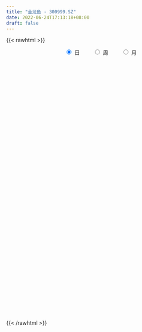 ```yaml
---
title: "金龙鱼 - 300999.SZ"
date: 2022-06-24T17:13:18+08:00
draft: false
---
```

{{< rawhtml >}}
    <div style="text-align: center">
        <label style="padding: 1rem;"><input style="margin-right: .5rem" type="radio" name="period" value="D" checked onclick="period_change(this)">日</label>
        <label style="padding: 1rem;"><input style="margin-right: .5rem" type="radio" name="period" value="W" onclick="period_change(this)">周</label>
        <label style="padding: 1rem;"><input style="margin-right: .5rem" type="radio" name="period" value="M" onclick="period_change(this)">月</label>
    </div>
    <div id="chart" style="height: 700px;"></div> 
    <script type="text/javascript">
        const D_v = [2540374.9399999999,1825767.47,1147845.03,1081707.1200000001,1152435.4399999999,866630.9,743954.5699999999,517569.98,723613.23,528241.62,417072.92,764672.65,1191536.5700000001,1066814.3,928608.7,979700.02,1099244.53,1106055.8100000001,937080.96,1082398.03,1033246.22,811762.23,938999.77,913802.4,540116.67,934250.84,772978.6,583552.3100000001,651254.35,510770.4,436640.27,453471.17,590510.33,375576.27,552785.08,369938.56,466488.58,416521.08,318532.64,473856.84,295095.4,409636.42,686670.47,465496.78,651855.15,593071.08,490517.68,538233.37,674068.62,561484.85,544443.0600000001,438583.13,558551.65,544301.48,535306.27,407249.52,533779.11,941098.99,594303.97,648464.65,583449.26,858156.11,679608.99,725393.21,545048.89,435039.36,317714.71,581488.86,595318.73,536208.4,479727.92,621154.48,508595.36,355211.23,499821.58,357681.97,237192.05,418636.06,385791.58,374735.95,308085.31,400204.18,439047.0,346215.95,381024.2,266722.7,299432.71,460373.62,431189.96,287280.74,357425.75,294619.44,235423.48,271326.19,309390.63,233829.01,345176.45,325199.61,280380.7,350983.69,253524.39,180312.03,173034.4,157121.46,172443.97,197183.97,131951.37,222841.0,265420.14,168163.84,239677.51,196496.75,258790.9,242375.73,164406.78,357717.25,207670.69,153411.66,240041.0,198467.74,230022.3,161795.83,139288.91,275262.04,200631.9,224516.67,244378.6,207507.36,218269.63,342271.66,275744.88,167289.4,246502.03,239785.54,291842.8,239833.43,157578.77,129007.44,197013.48,146625.14,144742.93,366069.13,335902.28,281845.3,210574.46,227789.33,207172.09,573827.79,443968.63,407010.99,278742.9,256346.24,258952.4,207112.24,316318.37,518180.47,277191.21,313372.58,430943.26,222517.97,232577.96,233109.22,186718.05,275267.73,178398.4,257038.79,166578.74,182172.53,182278.01,150837.16,189240.7,144560.41,225170.19,133313.31,188020.54,145376.47,106445.78,141307.71,165245.6,127461.99,123653.05,175964.62,114934.51,107779.55,195526.06,143262.04,105976.5,99796.38,308306.36,166698.84,145357.05,171316.45,166222.04,162274.99,144089.34,144763.92,279668.22,172187.32,119139.81,191699.79,114085.28,253110.29,256704.41,209665.47,222905.94,124721.34,101241.27,116424.32,86616.72,83153.07,97761.41,77158.88,106438.1,84673.8,108268.71,73095.12,84703.88,109491.21,148789.45,89950.34,88095.64,182820.59,106870.81,87573.6,84467.51,84991.3,87494.73,88996.82,96609.5,135627.54,110430.44,63016.03,62266.99,209837.11,282900.94,143779.02,107361.31,93007.45,157103.66,144091.69,144984.23,221437.3,161377.73,285595.52,401514.18,168971.54,131733.67,217741.81,203487.01,109000.41,114657.3,202537.72,114833.83,161103.01,193271.06,460721.61,343791.09,550363.0600000001,311156.27,222477.19,184054.05,167623.51,194338.27,141226.58,290842.23,200094.31,139028.33,95344.2,94541.86,122764.01,111212.89,233785.27,107343.92,93742.8,112866.57,117555.66,106520.4,101588.42,126345.65,111649.29,243669.32,176098.91,308212.1,233231.98,178213.71,133251.6,148478.97,109647.88,85117.36,96201.38,90780.72,78739.46,74147.84,197610.84,167521.87,122436.64,118098.28,72700.02,73523.21,176498.57,371741.45,211670.55,164243.02,120276.97,112093.93,140998.55,152032.04,163647.38,148658.17,81083.18,110553.02,76925.77,82289.86,53881.93,125500.29,73890.93,91422.86,70413.74,73379.11,96547.05,95342.13,56188.73,61841.2,65193.52,57226.88,58688.04,59643.57,45430.55,56833.12,65100.63,271589.52,182854.51,109226.96,88842.71,122302.1,61244.88,68591.43,52746.55,113035.4,124123.03,135298.94,88946.23,102145.91,118046.9,152854.76,129849.25,138168.24,111643.24,122002.39,82873.02,80326.12,76381.49,101271.21,225658.49,138866.15,114761.87,90595.12,86184.82,92007.9,78639.76,89067.25,168855.49,210515.86,125146.34,160858.03,187197.25,115574.89,145699.46,166776.85,133598.73,86650.22,351622.64,314871.22,303745.35,181663.86,162893.72,327810.17,123640.69,82257.5,95961.87,146933.23,96444.1,82328.76,89362.57,73482.36,74974.37,77317.18,146539.09,84043.2,113922.54,80338.21,89493.05,82430.14,98741.07,181307.84,97674.26,72264.97,114588.54,137365.41,113050.48,102854.67,176229.33,137524.14,115499.89,235970.5,138309.89,116917.81,116891.77,127316.13,104121.01,76867.94,221738.13]
const D_histogram = [0.0,-0.4460854701,-0.9444272433,-1.0317928235,-1.0524697331,-0.9289473878,-0.8406552909,-0.8256586497,-0.8778426683,-0.7995574135,-0.7438862973,-0.5536406795,-0.0235523738,0.2993296883,0.6706508748,0.8969002004,1.4548295343,1.7898638209,2.0445977305,1.8774374377,2.0259611189,1.9330057964,2.2526732444,2.442759467,2.3918665909,1.845086347,1.6558715347,1.4346260965,0.9903962636,0.4976335107,0.1988977819,-0.1748933187,-0.2464351627,-0.321417592,-0.3332664545,-0.4681750976,-0.4340361415,-0.3808956357,-0.35222444,-0.5272142661,-0.6873774273,-0.7408546329,-0.3496378941,-0.0906092176,0.3753282509,0.6604065235,0.8763030623,1.3769474069,1.5793213908,1.756035495,1.4630585979,1.1621281617,1.5151739046,1.5375717233,1.8611412784,2.1187028253,3.1130055217,3.3636998959,3.6342188646,4.2476110148,4.6856287932,3.559503005,2.6258374088,1.1480237194,-0.1307678263,-0.9405130749,-1.5865377867,-1.5512901253,-0.8384572865,-0.4326347593,-0.6083942699,-0.2076163387,-0.720029244,-1.1151588536,-2.1410439135,-2.6133593973,-2.9019979606,-2.6300169498,-2.8113582489,-3.1983780143,-3.476136801,-3.8205591592,-3.0529819931,-2.4111288696,-2.3025306856,-2.2178193069,-2.4665538859,-3.1845082692,-3.8606574948,-4.2634198076,-4.3810348747,-4.0440364398,-3.797495474,-3.1760456779,-3.0252451611,-2.74925198,-2.8088727214,-2.7495958649,-2.3114174299,-1.5660224763,-1.0235073377,-0.7663626607,-0.3973201872,-0.1488902782,0.1184719318,0.1619676577,0.296071583,0.5373362899,0.4164421147,0.391115874,0.6150262594,0.8211932989,1.1720385031,1.1330148002,1.158607806,1.4670551662,1.5388839576,1.5087388401,1.5851276802,1.3939262465,0.9448476193,0.6178151065,0.4321537939,0.209193647,0.0940436661,0.2233203553,0.3032310048,0.4647443054,0.6589440534,0.8951340801,0.8100929318,0.7318148157,0.8771912082,0.9833747612,0.9933677105,0.7188350267,0.4816604456,0.3609230911,0.4373738242,0.440322525,0.30797504,0.5291080475,0.806473461,1.0644155896,1.1129936432,1.0507901366,0.8606663143,1.3501415684,1.732680466,1.7510516756,1.7614919365,1.6220002799,1.4872380376,1.2665792311,0.9969335713,1.1117745942,1.0863551488,1.2137486114,0.7050617353,0.3498851573,0.2185137261,-0.1031495695,-0.3068159587,-0.7991198586,-0.9845820626,-1.1438068211,-1.2871198447,-1.2147313378,-1.0853907703,-1.1141986372,-0.9643034613,-0.8631375132,-1.0026193532,-1.0050925095,-1.1573107071,-1.3142731945,-1.318757663,-1.3131376174,-1.1025657359,-0.9903159802,-0.885883918,-0.5894197627,-0.3795206907,-0.3297436832,-0.1071317931,-0.1003224077,-0.0508508737,-0.122621285,-0.3467522529,-0.5159940779,-0.6765223523,-0.8241847599,-1.0594630454,-1.0655983174,-1.0064092857,-0.9951535985,-0.5948959671,-0.2544343353,-0.0567877079,0.128543909,0.1806383772,0.4785698207,0.8092173331,0.9669709625,0.8176223188,0.6897990801,0.6131430705,0.4205689598,0.2978550378,0.1934114681,0.0492941377,0.0217696741,0.1089217491,0.1329459122,0.0150084174,-0.0530188825,-0.0490622499,-0.0830460364,-0.00928952,-0.0154384784,0.018031615,0.2315299601,0.324061416,0.3364602691,0.346356331,0.3131703797,0.1978477966,0.102370223,0.0840914906,0.1436839848,0.1931118658,0.143154626,0.129561953,0.291703355,0.6135391501,0.6400363599,0.5277128674,0.4517655215,0.5662192325,0.5202208321,0.5025151079,0.602519247,0.5207971137,0.2121213326,-0.3207477967,-0.6597854342,-0.868905553,-0.9268553334,-0.8466135622,-0.791799188,-0.7431420003,-0.8121582021,-0.7880020991,-0.6404618467,-0.5341804497,-0.1849736442,0.0752478725,0.5441274012,0.7229387744,0.7535921006,0.7103945287,0.6138958802,0.4959448716,0.3727916504,0.4140808772,0.442373956,0.3719614953,0.2871980414,0.230413706,0.2102103019,0.1790535625,-0.0102675434,-0.1183819206,-0.2283723936,-0.2439076485,-0.2684311576,-0.2839274257,-0.2916679494,-0.193921226,-0.1751380591,-0.0137038444,0.1195816636,0.2771041116,0.3375440252,0.3797836903,0.3826470266,0.2717394359,0.2280959597,0.116699402,-0.0009573859,-0.0436158827,-0.0713928039,-0.0588672855,0.0460433069,0.1834710694,0.2085749851,0.132128991,0.1067824924,0.0896606052,0.1766661504,0.3488620094,0.3629677705,0.3689546092,0.3418944837,0.2360482003,0.2536713708,0.2080582919,0.0826072047,-0.089049431,-0.1732516481,-0.2795168446,-0.3289471761,-0.387914983,-0.420805596,-0.585916111,-0.6133104211,-0.7174788943,-0.7497146977,-0.7021952363,-0.6489733353,-0.4939325384,-0.3695055523,-0.2712235532,-0.2576803208,-0.1850532703,-0.0813317901,-0.0182559944,0.0403296576,0.1050632546,0.0876925754,-0.0761552385,-0.3000749774,-0.3698968255,-0.3405443846,-0.2242668891,-0.1586463177,-0.1444474694,-0.108010672,-0.1901256688,-0.2996890367,-0.2764402234,-0.2503080659,-0.1504159354,-0.1987246265,-0.3011994748,-0.2713838894,-0.1487466637,-0.0289036452,0.1180712415,0.1694171144,0.2426242955,0.2389892436,0.2161929448,0.3639693617,0.3943775048,0.4444550721,0.4087727593,0.4140886308,0.356448712,0.2366695957,0.0913405552,0.0797209124,0.0444832987,-0.0178516603,0.0458983626,0.1628933339,0.2308138508,0.3308974203,0.379407246,0.2556141367,0.1611961162,0.1995383641,0.2777841192,0.2454795108,0.0946020852,0.1036518482,-0.1330233335,-0.3125311245,-0.3746093024,-0.3800366517,-0.324554956,-0.2617833152,-0.2233016564,-0.1715585082,-0.1265882929,-0.095590233,-0.0798621626,0.0258462369,0.1013038128,0.0815002956,0.1094168468,0.147023475,0.1532974428,0.1973284925,0.2986430861,0.3424399495,0.3656165424,0.403814782,0.4280838558,0.4413744838,0.3554602535,0.4012365783,0.3852027848,0.3540027051,0.4168718457,0.4329858263,0.452424533,0.4450935186,0.3654704166,0.2394097917,0.1770976928,0.2597130588]
const D_fast = [0.0,-0.5576068376,-1.2920554216,-1.6373692077,-1.9211635506,-2.0298780523,-2.151749778,-2.3431677993,-2.614812485,-2.7364165836,-2.8667170417,-2.8148815938,-2.2906813815,-1.8929668974,-1.3539829922,-0.9035086164,0.018128101,0.8006283428,1.566511685,1.8687107516,2.5237247126,2.9140208392,3.7968565983,4.5976326876,5.1447064592,5.0591978021,5.2839508735,5.4213619594,5.2247311925,4.8563768173,4.6073655339,4.1898511036,4.056700469,3.9013636416,3.8061981656,3.554245748,3.4798756687,3.4377922656,3.3784073514,3.0716139587,2.7396064407,2.5009155768,2.8047228422,3.0410992142,3.6008687455,4.0510486489,4.4860209533,5.3309021496,5.9281064812,6.5438294592,6.6166172116,6.6062188158,7.3380580348,7.7448487844,8.533703659,9.3209409123,11.0934949892,12.1851143373,13.3641880221,15.039482926,16.6489079028,16.4126578657,16.1354516217,14.9446438622,13.6331603599,12.5882868426,11.5456276841,11.1930528142,11.6962713314,11.9939351687,11.6660770906,12.0149509372,11.3225307209,10.6486113979,9.0874653597,7.9618100265,6.9476719731,6.5621487464,5.6779678851,4.4913536161,3.3445606292,2.0449984812,2.049330149,2.088401055,1.6213665677,1.1516231197,0.2862500692,-1.2278313813,-2.8691449807,-4.3377622454,-5.5506360312,-6.2246467063,-6.9274796089,-7.1000412323,-7.7055520057,-8.1168718197,-8.8787107414,-9.5068328512,-9.6465087737,-9.2926194391,-9.005981135,-8.9404271231,-8.6707146964,-8.459507357,-8.162527164,-8.0785395237,-7.8704177027,-7.4948189232,-7.5116025698,-7.439149842,-7.0614828918,-6.6500175275,-6.0061626976,-5.7619327004,-5.4466877431,-4.7714765914,-4.3149268105,-3.967887218,-3.4952164578,-3.33793633,-3.5508030523,-3.7233817885,-3.8010046526,-3.9716663878,-4.0633054522,-3.8781986741,-3.7224802734,-3.4447808964,-3.0858451351,-2.6258715883,-2.5083895037,-2.4037139159,-2.0390397214,-1.6870124781,-1.4286776011,-1.5235015283,-1.640260998,-1.6707675796,-1.4849733906,-1.3719440585,-1.4272977834,-1.0738877641,-0.5949039853,-0.0708579593,0.255968505,0.4564625326,0.4815052888,1.308515935,2.1242249492,2.5803590776,3.0311723227,3.2971807361,3.5342280032,3.6302140044,3.6098017375,4.0025864089,4.2487557507,4.6795863661,4.3471649239,4.0794596353,4.0027166355,3.6552659475,3.3748955687,2.6828117041,2.2512039845,1.8060275207,1.3409345359,1.1096402084,0.9676330833,0.6602755571,0.5690948677,0.4544764374,0.0643397591,-0.1894065246,-0.6309523989,-1.1164831849,-1.4506570692,-1.7733214279,-1.8383909804,-1.9737202198,-2.090759137,-1.9416499225,-1.8266310231,-1.8592899364,-1.6634609945,-1.6817322111,-1.6449733955,-1.747399128,-2.0582181591,-2.3564585037,-2.6861173662,-3.0398259636,-3.5399700105,-3.8125048619,-4.0049181517,-4.2424508641,-3.9909172244,-3.7140641765,-3.530614476,-3.3131468818,-3.2158928194,-2.7983189207,-2.265367075,-1.8658707051,-1.810813769,-1.7661872377,-1.6895574796,-1.7769893504,-1.8252395129,-1.8813302156,-2.0131240115,-2.0352060567,-1.9208235444,-1.8635629032,-1.9777482936,-2.0590303142,-2.0673392441,-2.1220845396,-2.0506504032,-2.0606589812,-2.0226809841,-1.751300149,-1.5777533391,-1.4812394187,-1.384754274,-1.3396476304,-1.4055082644,-1.4753932822,-1.472649142,-1.3771356516,-1.2794298041,-1.2935983874,-1.2748005721,-1.0397333314,-0.5645127488,-0.378006449,-0.3584017246,-0.3214076902,-0.065399171,0.0186576366,0.1265806894,0.3772146403,0.4256917854,0.1700463374,-0.443009741,-0.9469937371,-1.3733402441,-1.6630038579,-1.7944154772,-1.9375509,-2.0746792124,-2.3467349648,-2.5195793865,-2.5321545957,-2.5594183113,-2.2564549168,-1.977421432,-1.3725100529,-1.0129639861,-0.7939126348,-0.6595115745,-0.602536253,-0.5965010437,-0.6264563522,-0.4816469062,-0.3427603384,-0.3201824253,-0.3331463689,-0.3323272777,-0.2999781063,-0.2863714551,-0.4782594468,-0.6159693042,-0.7830528756,-0.8595650427,-0.9511963411,-1.0376744657,-1.1183319768,-1.0690655598,-1.0940669076,-0.9360586541,-0.7728777301,-0.5460792543,-0.4012533344,-0.2640677467,-0.1655426537,-0.2085153854,-0.1951348717,-0.2773565789,-0.3952527133,-0.4488151808,-0.4944403029,-0.4966316059,-0.3802101869,-0.196914657,-0.119666995,-0.1630807414,-0.1617316169,-0.1564383527,-0.02526627,0.2341450914,0.3389927951,0.4372182862,0.4956317816,0.4487975482,0.5298385615,0.5362400555,0.4314407695,0.237521776,0.1100066469,-0.0661377607,-0.1978048863,-0.3537514389,-0.491843451,-0.8034329937,-0.984154909,-1.2676931058,-1.4873575836,-1.6153869313,-1.7244083641,-1.6928507019,-1.6608001038,-1.630323993,-1.6812008408,-1.6548371079,-1.5714485753,-1.5129367782,-1.4442687117,-1.3532693011,-1.3487168364,-1.53160346,-1.8305419432,-1.9928379977,-2.048621653,-1.9884108797,-1.9624518878,-1.9843649068,-1.9749307774,-2.1045771914,-2.2890628185,-2.3349240611,-2.37136892,-2.3090807733,-2.4070706211,-2.5848453381,-2.622875725,-2.5374251652,-2.4248080581,-2.2483153609,-2.1546152095,-2.0207519545,-1.9646396955,-1.9333877581,-1.6946190008,-1.5656164815,-1.4044251461,-1.3379142692,-1.22907624,-1.1976039808,-1.2582156981,-1.3807095998,-1.3723990144,-1.3965158036,-1.4633136776,-1.3880890641,-1.2303707593,-1.1047467797,-0.9219388552,-0.7785772179,-0.8384667931,-0.8925857846,-0.8043589456,-0.6566671606,-0.6276018914,-0.7548287957,-0.7198660706,-0.9897970858,-1.2474376579,-1.4031681613,-1.5036046736,-1.5292617168,-1.5319359049,-1.5492796602,-1.540426139,-1.5271029969,-1.5200024953,-1.5242399656,-1.4120700068,-1.3112864778,-1.3107149211,-1.2554441582,-1.1810816613,-1.1364833328,-1.0431201599,-0.8671447948,-0.7377379441,-0.6231572155,-0.4840052804,-0.3527152426,-0.2290809937,-0.2261301606,-0.0800446912,0.0002222115,0.057522808,0.2246099101,0.3489703472,0.4815151871,0.5854575525,0.5972020546,0.5309938776,0.5129562019,0.6604998326]
const D_slow = [0.0,-0.1115213675,-0.3476281783,-0.6055763842,-0.8686938175,-1.1009306644,-1.3110944872,-1.5175091496,-1.7369698167,-1.9368591701,-2.1228307444,-2.2612409143,-2.2671290077,-2.1922965856,-2.0246338669,-1.8004088168,-1.4367014333,-0.9892354781,-0.4780860454,-0.008726686,0.4977635937,0.9810150428,1.5441833539,2.1548732206,2.7528398684,3.2141114551,3.6280793388,3.9867358629,4.2343349288,4.3587433065,4.408467752,4.3647444223,4.3031356316,4.2227812336,4.13946462,4.0224208456,3.9139118102,3.8186879013,3.7306317913,3.5988282248,3.426983868,3.2417702098,3.1543607362,3.1317084318,3.2255404946,3.3906421254,3.609717891,3.9539547427,4.3487850904,4.7877939642,5.1535586137,5.4440906541,5.8228841302,6.2072770611,6.6725623807,7.202238087,7.9804894674,8.8214144414,9.7299691575,10.7918719112,11.9632791095,12.8531548608,13.509614213,13.7966201428,13.7639281862,13.5287999175,13.1321654708,12.7443429395,12.5347286179,12.4265699281,12.2744713606,12.2225672759,12.0425599649,11.7637702515,11.2285092731,10.5751694238,9.8496699337,9.1921656962,8.489326134,7.6897316304,6.8206974302,5.8655576404,5.1023121421,4.4995299247,3.9238972533,3.3694424266,2.7528039551,1.9566768878,0.9915125141,-0.0743424378,-1.1696011565,-2.1806102664,-3.1299841349,-3.9239955544,-4.6803068447,-5.3676198397,-6.06983802,-6.7572369863,-7.3350913437,-7.7265969628,-7.9824737972,-8.1740644624,-8.2733945092,-8.3106170788,-8.2809990958,-8.2405071814,-8.1664892856,-8.0321552131,-7.9280446845,-7.830265716,-7.6765091511,-7.4712108264,-7.1782012006,-6.8949475006,-6.6052955491,-6.2385317575,-5.8538107681,-5.4766260581,-5.0803441381,-4.7318625764,-4.4956506716,-4.341196895,-4.2331584465,-4.1808600348,-4.1573491182,-4.1015190294,-4.0257112782,-3.9095252019,-3.7447891885,-3.5210056685,-3.3184824355,-3.1355287316,-2.9162309295,-2.6703872393,-2.4220453116,-2.242336555,-2.1219214436,-2.0316906708,-1.9223472147,-1.8122665835,-1.7352728235,-1.6029958116,-1.4013774464,-1.1352735489,-0.8570251382,-0.594327604,-0.3791610254,-0.0416256334,0.3915444831,0.829307402,1.2696803862,1.6751804562,2.0469899656,2.3636347733,2.6128681662,2.8908118147,3.1624006019,3.4658377548,3.6421031886,3.7295744779,3.7842029094,3.7584155171,3.6817115274,3.4819315627,3.2357860471,2.9498343418,2.6280543806,2.3243715462,2.0530238536,1.7744741943,1.533398329,1.3176139507,1.0669591124,0.815685985,0.5263583082,0.1977900096,-0.1318994062,-0.4601838105,-0.7358252445,-0.9834042396,-1.2048752191,-1.3522301597,-1.4471103324,-1.5295462532,-1.5563292015,-1.5814098034,-1.5941225218,-1.624777843,-1.7114659063,-1.8404644257,-2.0095950138,-2.2156412038,-2.4805069651,-2.7469065445,-2.9985088659,-3.2472972656,-3.3960212573,-3.4596298412,-3.4738267681,-3.4416907909,-3.3965311966,-3.2768887414,-3.0745844081,-2.8328416675,-2.6284360878,-2.4559863178,-2.3027005501,-2.1975583102,-2.1230945507,-2.0747416837,-2.0624181493,-2.0569757307,-2.0297452935,-1.9965088154,-1.9927567111,-2.0060114317,-2.0182769942,-2.0390385033,-2.0413608832,-2.0452205028,-2.0407125991,-1.9828301091,-1.9018147551,-1.8176996878,-1.731110605,-1.6528180101,-1.603356061,-1.5777635052,-1.5567406326,-1.5208196364,-1.4725416699,-1.4367530134,-1.4043625251,-1.3314366864,-1.1780518989,-1.0180428089,-0.886114592,-0.7731732117,-0.6316184035,-0.5015631955,-0.3759344185,-0.2253046068,-0.0951053284,-0.0420749952,-0.1222619444,-0.2872083029,-0.5044346911,-0.7361485245,-0.947801915,-1.145751712,-1.3315372121,-1.5345767627,-1.7315772874,-1.8916927491,-2.0252378615,-2.0714812726,-2.0526693045,-1.9166374542,-1.7359027605,-1.5475047354,-1.3699061032,-1.2164321332,-1.0924459153,-0.9992480027,-0.8957277834,-0.7851342944,-0.6921439206,-0.6203444102,-0.5627409837,-0.5101884082,-0.4654250176,-0.4679919034,-0.4975873836,-0.554680482,-0.6156573941,-0.6827651835,-0.75374704,-0.8266640273,-0.8751443338,-0.9189288486,-0.9223548097,-0.8924593938,-0.8231833659,-0.7387973596,-0.643851437,-0.5481896804,-0.4802548214,-0.4232308314,-0.3940559809,-0.3942953274,-0.4051992981,-0.4230474991,-0.4377643204,-0.4262534937,-0.3803857264,-0.3282419801,-0.2952097323,-0.2685141092,-0.2460989579,-0.2019324203,-0.114716918,-0.0239749754,0.0682636769,0.1537372979,0.2127493479,0.2761671906,0.3281817636,0.3488335648,0.326571207,0.283258295,0.2133790839,0.1311422898,0.0341635441,-0.0710378549,-0.2175168827,-0.370844488,-0.5502142115,-0.7376428859,-0.913191695,-1.0754350288,-1.1989181635,-1.2912945515,-1.3591004398,-1.42352052,-1.4697838376,-1.4901167851,-1.4946807837,-1.4845983693,-1.4583325557,-1.4364094118,-1.4554482215,-1.5304669658,-1.6229411722,-1.7080772684,-1.7641439906,-1.8038055701,-1.8399174374,-1.8669201054,-1.9144515226,-1.9893737818,-2.0584838377,-2.1210608541,-2.158664838,-2.2083459946,-2.2836458633,-2.3514918356,-2.3886785016,-2.3959044129,-2.3663866025,-2.3240323239,-2.26337625,-2.2036289391,-2.1495807029,-2.0585883625,-1.9599939863,-1.8488802183,-1.7466870284,-1.6431648707,-1.5540526927,-1.4948852938,-1.472050155,-1.4521199269,-1.4409991022,-1.4454620173,-1.4339874267,-1.3932640932,-1.3355606305,-1.2528362754,-1.1579844639,-1.0940809298,-1.0537819007,-1.0038973097,-0.9344512799,-0.8730814022,-0.8494308809,-0.8235179188,-0.8567737522,-0.9349065334,-1.028558859,-1.1235680219,-1.2047067609,-1.2701525897,-1.3259780038,-1.3688676308,-1.4005147041,-1.4244122623,-1.444377803,-1.4379162437,-1.4125902905,-1.3922152167,-1.364861005,-1.3281051362,-1.2897807755,-1.2404486524,-1.1657878809,-1.0801778935,-0.9887737579,-0.8878200624,-0.7807990985,-0.6704554775,-0.5815904141,-0.4812812695,-0.3849805733,-0.2964798971,-0.1922619356,-0.0840154791,0.0290906542,0.1403640338,0.231731638,0.2915840859,0.3358585091,0.4007867738]
const D_data = [['2020-10-15', 48.96, 56.0, 39.51, 62.65],['2020-10-16', 49.0, 49.01, 48.01, 55.87],['2020-10-19', 47.0, 45.2, 44.89, 47.5],['2020-10-20', 45.4, 47.9, 45.4, 49.2],['2020-10-21', 47.0, 47.5, 45.9, 50.14],['2020-10-22', 46.81, 48.65, 46.52, 49.87],['2020-10-23', 49.23, 47.9, 47.35, 49.48],['2020-10-26', 47.35, 46.39, 45.85, 47.48],['2020-10-27', 46.05, 44.53, 43.72, 46.3],['2020-10-28', 44.3, 45.3, 43.85, 45.5],['2020-10-29', 44.31, 44.47, 44.06, 45.17],['2020-10-30', 44.63, 45.99, 44.63, 47.88],['2020-11-02', 48.0, 51.65, 47.0, 52.37],['2020-11-03', 51.28, 51.16, 50.45, 54.41],['2020-11-04', 51.8, 53.74, 51.05, 54.28],['2020-11-05', 53.4, 53.9, 52.25, 56.66],['2020-11-06', 53.9, 60.9, 53.48, 61.5],['2020-11-09', 61.0, 61.66, 58.58, 64.64],['2020-11-10', 61.66, 63.69, 60.23, 65.89],['2020-11-11', 62.66, 60.18, 59.13, 66.55],['2020-11-12', 60.3, 65.69, 58.9, 66.66],['2020-11-13', 64.58, 64.51, 63.4, 66.99],['2020-11-16', 66.48, 72.16, 64.66, 72.9],['2020-11-17', 71.42, 74.07, 70.57, 75.96],['2020-11-18', 73.85, 73.72, 72.31, 75.28],['2020-11-19', 74.2, 68.01, 67.53, 74.58],['2020-11-20', 68.02, 72.39, 68.02, 73.29],['2020-11-23', 72.2, 72.66, 70.11, 73.36],['2020-11-24', 71.77, 69.62, 67.99, 72.49],['2020-11-25', 69.99, 67.68, 66.66, 70.44],['2020-11-26', 67.53, 68.87, 67.5, 70.29],['2020-11-27', 68.17, 66.74, 65.95, 68.99],['2020-11-30', 67.33, 69.77, 66.3, 70.23],['2020-12-01', 69.3, 69.71, 68.4, 70.14],['2020-12-02', 70.2, 70.6, 70.1, 72.8],['2020-12-03', 70.0, 68.92, 68.01, 70.0],['2020-12-04', 68.46, 70.97, 68.11, 72.0],['2020-12-07', 70.68, 71.67, 70.35, 73.5],['2020-12-08', 71.59, 71.83, 70.8, 72.75],['2020-12-09', 71.61, 69.05, 67.95, 72.2],['2020-12-10', 68.51, 68.34, 67.6, 69.69],['2020-12-11', 68.42, 69.0, 66.66, 69.66],['2020-12-14', 69.39, 75.51, 68.62, 75.78],['2020-12-15', 75.38, 75.89, 74.79, 76.88],['2020-12-16', 75.52, 81.02, 75.52, 82.85],['2020-12-17', 81.0, 81.68, 79.61, 84.6],['2020-12-18', 80.99, 83.29, 79.39, 84.19],['2020-12-21', 82.8, 90.25, 82.18, 91.19],['2020-12-22', 89.5, 90.2, 87.54, 96.3],['2020-12-23', 90.7, 92.9, 89.0, 95.57],['2020-12-24', 91.81, 88.7, 88.0, 94.2],['2020-12-25', 88.0, 88.8, 85.33, 90.36],['2020-12-28', 88.9, 99.02, 88.9, 99.27],['2020-12-29', 98.78, 97.98, 95.06, 101.1],['2020-12-30', 98.1, 104.98, 97.07, 107.77],['2020-12-31', 107.01, 108.32, 104.55, 109.6],['2021-01-04', 108.33, 124.14, 106.55, 125.66],['2021-01-05', 124.75, 122.0, 116.8, 139.9],['2021-01-06', 120.0, 127.8, 118.95, 127.8],['2021-01-07', 127.31, 139.13, 125.66, 139.78],['2021-01-08', 138.99, 145.0, 135.2, 145.4],['2021-01-11', 143.2, 128.61, 124.6, 145.62],['2021-01-12', 126.6, 129.8, 120.0, 135.02],['2021-01-13', 128.11, 119.9, 119.0, 130.39],['2021-01-14', 116.5, 117.29, 111.48, 120.8],['2021-01-15', 116.4, 119.02, 114.1, 120.51],['2021-01-18', 117.06, 118.01, 116.5, 121.25],['2021-01-19', 117.25, 125.48, 117.22, 129.48],['2021-01-20', 124.5, 136.85, 124.01, 138.07],['2021-01-21', 137.55, 137.31, 133.5, 142.5],['2021-01-22', 137.74, 131.99, 129.8, 139.24],['2021-01-25', 132.11, 141.25, 128.34, 142.77],['2021-01-26', 141.08, 130.86, 130.86, 142.67],['2021-01-27', 129.0, 130.83, 128.05, 134.88],['2021-01-28', 127.7, 119.4, 119.38, 128.7],['2021-01-29', 122.22, 121.92, 117.7, 124.78],['2021-02-01', 121.51, 121.4, 119.0, 123.98],['2021-02-02', 122.41, 127.52, 119.8, 128.78],['2021-02-03', 126.08, 121.16, 120.6, 127.4],['2021-02-04', 118.0, 115.78, 114.44, 120.3],['2021-02-05', 116.24, 113.7, 113.7, 119.56],['2021-02-08', 112.8, 109.15, 106.58, 114.99],['2021-02-09', 110.98, 122.26, 110.0, 122.26],['2021-02-10', 122.89, 123.0, 119.3, 124.25],['2021-02-18', 127.01, 117.06, 116.48, 128.99],['2021-02-19', 114.0, 115.99, 111.14, 116.7],['2021-02-22', 116.0, 109.92, 109.66, 116.0],['2021-02-23', 95.24, 99.48, 95.24, 104.2],['2021-02-24', 101.15, 93.6, 91.8, 101.8],['2021-02-25', 95.32, 90.9, 90.3, 96.3],['2021-02-26', 89.0, 89.5, 86.0, 89.65],['2021-03-01', 91.0, 92.17, 88.58, 93.4],['2021-03-02', 92.17, 89.09, 88.6, 93.31],['2021-03-03', 88.5, 92.84, 87.6, 93.1],['2021-03-04', 91.0, 85.93, 85.77, 91.39],['2021-03-05', 83.5, 85.62, 82.66, 87.57],['2021-03-08', 85.81, 78.95, 78.9, 87.23],['2021-03-09', 79.2, 77.29, 74.82, 80.7],['2021-03-10', 79.59, 80.35, 78.88, 81.39],['2021-03-11', 80.2, 84.78, 79.18, 87.36],['2021-03-12', 85.18, 83.57, 80.87, 85.77],['2021-03-15', 82.39, 80.29, 79.72, 82.49],['2021-03-16', 81.2, 81.75, 80.08, 83.3],['2021-03-17', 81.75, 80.51, 79.0, 82.17],['2021-03-18', 80.71, 80.95, 80.5, 82.71],['2021-03-19', 79.0, 77.92, 77.91, 80.48],['2021-03-22', 78.4, 78.55, 77.51, 79.36],['2021-03-23', 78.78, 80.09, 78.03, 81.05],['2021-03-24', 78.0, 75.12, 74.88, 78.27],['2021-03-25', 74.0, 75.12, 73.14, 76.38],['2021-03-26', 75.59, 78.08, 75.48, 78.69],['2021-03-29', 77.89, 78.52, 77.58, 80.6],['2021-03-30', 78.36, 81.6, 78.03, 82.77],['2021-03-31', 81.58, 77.48, 77.0, 81.58],['2021-04-01', 77.8, 78.21, 76.2, 78.73],['2021-04-02', 78.21, 82.8, 78.15, 84.8],['2021-04-06', 82.79, 81.21, 79.83, 82.79],['2021-04-07', 81.35, 80.46, 79.37, 81.55],['2021-04-08', 80.38, 82.41, 79.42, 83.8],['2021-04-09', 81.3, 79.24, 79.24, 81.46],['2021-04-12', 78.0, 74.55, 74.53, 78.0],['2021-04-13', 74.55, 73.97, 72.8, 76.6],['2021-04-14', 74.43, 74.16, 73.18, 74.7],['2021-04-15', 72.86, 72.24, 71.45, 75.5],['2021-04-16', 71.76, 72.2, 70.07, 72.47],['2021-04-19', 72.39, 74.84, 71.42, 74.84],['2021-04-20', 74.26, 74.42, 73.68, 76.75],['2021-04-21', 73.72, 75.84, 73.41, 76.49],['2021-04-22', 76.0, 77.12, 74.8, 77.7],['2021-04-23', 76.9, 78.92, 76.51, 81.3],['2021-04-26', 78.31, 75.5, 75.42, 79.28],['2021-04-27', 75.01, 75.3, 73.66, 76.33],['2021-04-28', 75.0, 78.5, 74.15, 78.83],['2021-04-29', 78.75, 79.04, 77.3, 80.8],['2021-04-30', 81.5, 78.58, 78.15, 82.6],['2021-05-06', 77.73, 74.65, 74.0, 78.0],['2021-05-07', 74.2, 73.9, 73.88, 76.35],['2021-05-10', 73.8, 74.43, 72.11, 75.07],['2021-05-11', 73.5, 76.82, 73.0, 76.85],['2021-05-12', 76.12, 76.2, 75.11, 76.75],['2021-05-13', 75.0, 74.2, 74.04, 75.6],['2021-05-14', 74.78, 78.97, 74.2, 80.0],['2021-05-17', 79.16, 81.35, 79.16, 83.6],['2021-05-18', 81.82, 83.13, 81.82, 84.13],['2021-05-19', 83.0, 82.07, 81.77, 83.89],['2021-05-20', 82.29, 81.41, 81.37, 83.99],['2021-05-21', 81.63, 79.82, 79.22, 82.19],['2021-05-24', 79.81, 90.01, 79.81, 90.18],['2021-05-25', 90.22, 92.3, 88.07, 92.66],['2021-05-26', 92.28, 90.31, 90.01, 96.0],['2021-05-27', 91.25, 91.85, 88.88, 92.71],['2021-05-28', 91.2, 91.19, 89.61, 93.14],['2021-05-31', 91.0, 92.02, 88.66, 92.2],['2021-06-01', 91.5, 91.4, 89.66, 91.83],['2021-06-02', 91.7, 90.72, 90.71, 95.0],['2021-06-03', 90.72, 96.36, 88.51, 98.5],['2021-06-04', 94.97, 96.16, 94.56, 97.67],['2021-06-07', 96.17, 99.75, 95.02, 100.77],['2021-06-08', 99.87, 92.02, 90.25, 99.87],['2021-06-09', 91.2, 92.55, 91.01, 94.33],['2021-06-10', 92.88, 94.8, 92.3, 95.99],['2021-06-11', 94.13, 91.77, 90.9, 94.49],['2021-06-15', 91.51, 92.19, 90.85, 94.57],['2021-06-16', 92.25, 86.75, 86.17, 92.38],['2021-06-17', 86.98, 88.52, 86.68, 89.44],['2021-06-18', 88.85, 87.5, 86.0, 89.28],['2021-06-21', 87.0, 86.3, 85.28, 88.0],['2021-06-22', 86.6, 88.16, 86.6, 88.63],['2021-06-23', 88.19, 88.81, 86.65, 89.85],['2021-06-24', 87.81, 86.49, 85.73, 88.31],['2021-06-25', 86.51, 88.46, 85.31, 88.86],['2021-06-28', 88.22, 88.0, 87.4, 89.27],['2021-06-29', 88.09, 84.3, 83.84, 88.8],['2021-06-30', 84.42, 84.96, 83.85, 85.56],['2021-07-01', 84.89, 81.89, 81.7, 84.9],['2021-07-02', 81.3, 80.05, 80.01, 83.0],['2021-07-05', 79.89, 80.47, 79.33, 81.65],['2021-07-06', 80.47, 79.5, 78.2, 80.86],['2021-07-07', 79.0, 81.6, 78.78, 82.82],['2021-07-08', 81.21, 80.28, 80.15, 82.01],['2021-07-09', 79.51, 79.86, 77.51, 80.19],['2021-07-12', 80.1, 82.58, 79.59, 83.37],['2021-07-13', 82.6, 82.28, 81.68, 83.37],['2021-07-14', 81.68, 80.48, 80.2, 81.78],['2021-07-15', 80.5, 82.99, 79.68, 83.46],['2021-07-16', 82.49, 80.6, 80.47, 82.85],['2021-07-19', 79.91, 81.0, 78.58, 81.24],['2021-07-20', 79.68, 79.12, 79.0, 80.44],['2021-07-21', 79.06, 75.98, 74.35, 80.25],['2021-07-22', 75.0, 75.0, 74.45, 76.8],['2021-07-23', 74.81, 73.46, 72.88, 74.81],['2021-07-26', 73.47, 71.88, 70.0, 73.57],['2021-07-27', 72.17, 68.65, 68.6, 72.68],['2021-07-28', 68.31, 69.64, 66.5, 69.92],['2021-07-29', 70.11, 69.36, 68.67, 70.99],['2021-07-30', 69.0, 67.7, 66.9, 69.0],['2021-08-02', 67.02, 72.58, 66.61, 74.4],['2021-08-03', 71.41, 73.01, 70.82, 73.58],['2021-08-04', 72.51, 72.06, 71.52, 72.9],['2021-08-05', 71.24, 72.48, 71.01, 74.96],['2021-08-06', 71.5, 71.09, 70.85, 72.35],['2021-08-09', 70.25, 74.91, 70.15, 75.99],['2021-08-10', 74.61, 77.09, 73.6, 77.77],['2021-08-11', 76.22, 76.54, 76.0, 78.99],['2021-08-12', 74.8, 73.04, 72.98, 75.85],['2021-08-13', 72.89, 72.8, 71.88, 73.91],['2021-08-16', 72.9, 73.07, 71.98, 73.79],['2021-08-17', 73.56, 70.98, 70.7, 73.56],['2021-08-18', 71.0, 70.98, 70.15, 71.68],['2021-08-19', 70.98, 70.49, 70.01, 71.94],['2021-08-20', 70.0, 69.12, 68.57, 70.25],['2021-08-23', 68.93, 69.85, 68.7, 70.32],['2021-08-24', 69.8, 71.21, 69.5, 72.0],['2021-08-25', 71.24, 70.53, 70.2, 71.97],['2021-08-26', 70.42, 68.27, 68.25, 70.42],['2021-08-27', 68.05, 68.09, 67.84, 69.29],['2021-08-30', 68.09, 68.49, 67.48, 68.86],['2021-08-31', 68.45, 67.59, 66.64, 69.33],['2021-09-01', 67.01, 68.72, 65.5, 69.2],['2021-09-02', 68.73, 67.6, 67.48, 69.11],['2021-09-03', 66.99, 67.88, 66.3, 68.55],['2021-09-06', 68.35, 70.62, 67.22, 71.25],['2021-09-07', 70.61, 69.88, 69.49, 70.62],['2021-09-08', 69.88, 69.16, 69.0, 70.3],['2021-09-09', 69.07, 69.21, 68.36, 69.85],['2021-09-10', 69.14, 68.63, 68.37, 69.87],['2021-09-13', 68.4, 67.17, 67.01, 68.4],['2021-09-14', 67.18, 66.74, 66.27, 68.19],['2021-09-15', 66.3, 67.25, 65.77, 67.67],['2021-09-16', 67.0, 68.21, 66.3, 69.08],['2021-09-17', 67.85, 68.3, 66.83, 69.29],['2021-09-22', 67.13, 66.98, 66.82, 67.99],['2021-09-23', 66.95, 67.17, 66.9, 68.1],['2021-09-24', 67.3, 69.75, 67.18, 71.72],['2021-09-27', 69.1, 73.25, 69.1, 75.6],['2021-09-28', 72.48, 70.84, 70.22, 72.5],['2021-09-29', 70.1, 69.2, 68.7, 70.81],['2021-09-30', 69.84, 69.42, 69.13, 70.89],['2021-10-08', 70.0, 72.22, 69.42, 72.41],['2021-10-11', 72.23, 70.75, 70.68, 73.5],['2021-10-12', 70.24, 71.28, 68.8, 72.1],['2021-10-13', 71.01, 73.38, 70.56, 74.99],['2021-10-14', 72.21, 71.58, 71.49, 74.24],['2021-10-15', 71.71, 67.96, 67.84, 71.81],['2021-10-18', 66.8, 62.81, 61.45, 66.95],['2021-10-19', 62.02, 62.45, 61.6, 63.29],['2021-10-20', 62.46, 61.92, 61.83, 63.05],['2021-10-21', 62.02, 62.28, 60.4, 62.96],['2021-10-22', 61.99, 63.24, 61.86, 64.37],['2021-10-25', 63.25, 62.48, 62.05, 63.6],['2021-10-26', 62.77, 61.89, 61.85, 63.21],['2021-10-27', 61.89, 59.53, 59.16, 61.89],['2021-10-28', 59.2, 59.7, 59.2, 60.58],['2021-10-29', 59.31, 60.88, 59.31, 61.65],['2021-11-01', 59.0, 60.3, 57.84, 61.3],['2021-11-02', 60.28, 64.0, 59.68, 64.8],['2021-11-03', 64.0, 64.2, 62.44, 65.55],['2021-11-04', 64.94, 68.76, 64.37, 70.46],['2021-11-05', 68.0, 67.13, 67.1, 69.98],['2021-11-08', 67.21, 66.2, 65.5, 67.98],['2021-11-09', 67.32, 65.62, 65.0, 67.32],['2021-11-10', 65.62, 64.92, 64.15, 66.22],['2021-11-11', 65.2, 64.35, 63.6, 65.76],['2021-11-12', 64.37, 63.83, 63.76, 64.98],['2021-11-15', 63.6, 65.85, 63.51, 66.97],['2021-11-16', 65.53, 66.1, 64.7, 66.68],['2021-11-17', 66.09, 64.97, 64.65, 66.09],['2021-11-18', 64.72, 64.54, 64.09, 65.61],['2021-11-19', 64.43, 64.63, 64.13, 65.0],['2021-11-22', 64.46, 64.98, 64.3, 65.45],['2021-11-23', 65.18, 64.79, 64.5, 65.6],['2021-11-24', 64.65, 62.21, 62.18, 65.3],['2021-11-25', 62.27, 62.3, 61.6, 62.48],['2021-11-26', 62.0, 61.47, 61.33, 62.2],['2021-11-29', 60.5, 62.04, 60.3, 62.33],['2021-11-30', 62.04, 61.52, 61.08, 62.55],['2021-12-01', 61.7, 61.2, 60.65, 61.89],['2021-12-02', 61.3, 60.89, 60.7, 61.81],['2021-12-03', 61.15, 62.14, 60.89, 62.27],['2021-12-06', 62.16, 61.19, 61.0, 62.22],['2021-12-07', 61.55, 63.26, 61.27, 63.58],['2021-12-08', 63.35, 63.62, 62.46, 63.84],['2021-12-09', 63.63, 64.75, 63.31, 66.0],['2021-12-10', 64.0, 64.26, 63.82, 65.58],['2021-12-13', 65.0, 64.5, 64.31, 65.88],['2021-12-14', 64.0, 64.35, 63.53, 65.05],['2021-12-15', 64.3, 62.82, 62.7, 64.42],['2021-12-16', 62.77, 63.38, 62.22, 63.5],['2021-12-17', 63.15, 62.19, 62.19, 63.28],['2021-12-20', 62.2, 61.48, 61.44, 62.8],['2021-12-21', 61.22, 61.91, 61.22, 61.91],['2021-12-22', 61.8, 61.8, 61.65, 62.56],['2021-12-23', 61.54, 62.15, 61.5, 62.26],['2021-12-24', 62.25, 63.56, 61.96, 64.36],['2021-12-27', 64.0, 64.66, 62.99, 64.8],['2021-12-28', 64.3, 63.8, 63.44, 64.96],['2021-12-29', 63.61, 62.48, 62.36, 64.24],['2021-12-30', 62.11, 62.9, 62.1, 63.17],['2021-12-31', 62.6, 62.93, 62.31, 63.2],['2022-01-04', 62.9, 64.5, 62.39, 64.75],['2022-01-05', 64.1, 66.46, 64.01, 68.29],['2022-01-06', 65.92, 65.26, 64.36, 66.24],['2022-01-07', 65.0, 65.51, 64.7, 66.29],['2022-01-10', 65.49, 65.34, 63.63, 65.49],['2022-01-11', 65.0, 64.25, 63.9, 65.98],['2022-01-12', 64.6, 65.79, 64.26, 66.23],['2022-01-13', 65.65, 65.15, 65.02, 66.52],['2022-01-14', 64.81, 63.85, 63.62, 66.31],['2022-01-17', 63.57, 62.51, 61.86, 63.57],['2022-01-18', 62.39, 62.85, 62.03, 62.91],['2022-01-19', 62.47, 61.91, 61.4, 62.71],['2022-01-20', 61.63, 61.98, 61.57, 62.48],['2022-01-21', 62.0, 61.29, 60.74, 62.03],['2022-01-24', 60.79, 61.04, 60.6, 61.41],['2022-01-25', 60.71, 58.42, 58.35, 60.98],['2022-01-26', 58.6, 59.1, 58.11, 59.27],['2022-01-27', 58.9, 57.18, 57.05, 59.23],['2022-01-28', 57.5, 57.03, 57.03, 58.17],['2022-02-07', 58.16, 57.37, 57.0, 58.48],['2022-02-08', 57.37, 57.03, 55.66, 57.4],['2022-02-09', 57.01, 58.25, 56.8, 58.57],['2022-02-10', 58.2, 58.1, 57.62, 58.22],['2022-02-11', 58.07, 57.93, 57.63, 58.58],['2022-02-14', 57.63, 56.76, 56.51, 58.0],['2022-02-15', 56.65, 57.35, 56.5, 57.69],['2022-02-16', 57.6, 57.9, 57.45, 58.23],['2022-02-17', 57.8, 57.59, 57.35, 58.13],['2022-02-18', 57.11, 57.66, 56.76, 57.66],['2022-02-21', 57.66, 57.92, 57.38, 58.09],['2022-02-22', 57.4, 56.89, 56.61, 57.44],['2022-02-23', 54.9, 54.36, 51.58, 54.9],['2022-02-24', 53.45, 52.19, 51.78, 53.91],['2022-02-25', 52.62, 52.83, 52.39, 53.5],['2022-02-28', 52.83, 53.44, 52.08, 53.44],['2022-03-01', 53.38, 54.45, 53.05, 54.48],['2022-03-02', 54.0, 53.9, 53.72, 54.2],['2022-03-03', 53.91, 53.09, 53.0, 54.27],['2022-03-04', 52.7, 53.14, 52.52, 53.53],['2022-03-07', 52.77, 51.14, 50.98, 52.77],['2022-03-08', 51.11, 49.8, 49.08, 51.5],['2022-03-09', 50.02, 50.71, 48.24, 50.75],['2022-03-10', 51.4, 50.37, 50.27, 51.41],['2022-03-11', 49.67, 51.17, 49.12, 51.24],['2022-03-14', 50.75, 49.0, 49.0, 51.03],['2022-03-15', 48.88, 47.39, 46.9, 48.88],['2022-03-16', 47.99, 48.29, 45.82, 48.42],['2022-03-17', 48.51, 49.36, 48.51, 50.29],['2022-03-18', 49.0, 49.57, 48.82, 49.8],['2022-03-21', 49.55, 50.33, 49.23, 50.78],['2022-03-22', 49.94, 49.45, 49.2, 50.45],['2022-03-23', 49.35, 49.9, 49.2, 50.6],['2022-03-24', 49.2, 49.0, 48.9, 49.52],['2022-03-25', 49.12, 48.56, 48.5, 50.25],['2022-03-28', 49.1, 50.97, 49.1, 52.79],['2022-03-29', 50.6, 50.0, 49.81, 51.48],['2022-03-30', 49.68, 50.53, 49.34, 50.98],['2022-03-31', 50.59, 49.58, 49.53, 50.68],['2022-04-01', 49.25, 50.1, 48.9, 50.68],['2022-04-06', 49.8, 49.25, 48.75, 49.8],['2022-04-07', 48.91, 48.01, 48.0, 49.1],['2022-04-08', 48.01, 46.89, 46.31, 48.22],['2022-04-11', 46.9, 48.0, 46.61, 49.3],['2022-04-12', 47.8, 47.42, 45.1, 47.83],['2022-04-13', 46.88, 46.62, 46.36, 48.23],['2022-04-14', 46.72, 48.01, 46.34, 48.68],['2022-04-15', 47.56, 49.05, 47.56, 50.13],['2022-04-18', 48.75, 48.9, 48.36, 49.64],['2022-04-19', 49.18, 49.8, 49.13, 50.48],['2022-04-20', 49.46, 49.67, 48.68, 51.2],['2022-04-21', 49.03, 47.4, 47.3, 49.41],['2022-04-22', 47.0, 47.19, 46.09, 47.66],['2022-04-25', 48.0, 48.7, 47.81, 50.5],['2022-04-26', 48.0, 49.57, 46.68, 50.4],['2022-04-27', 48.95, 48.39, 45.59, 49.87],['2022-04-28', 47.74, 46.42, 46.1, 48.25],['2022-04-29', 46.6, 48.0, 46.48, 48.2],['2022-05-05', 45.0, 44.17, 43.2, 45.6],['2022-05-06', 43.0, 43.45, 42.77, 44.1],['2022-05-09', 43.45, 43.85, 43.25, 44.14],['2022-05-10', 42.86, 43.92, 42.85, 44.1],['2022-05-11', 43.95, 44.37, 43.74, 45.17],['2022-05-12', 44.04, 44.37, 43.96, 45.1],['2022-05-13', 44.49, 43.96, 43.63, 44.95],['2022-05-16', 44.21, 44.02, 43.7, 44.88],['2022-05-17', 43.91, 43.88, 43.05, 44.01],['2022-05-18', 43.85, 43.62, 43.21, 43.85],['2022-05-19', 43.03, 43.28, 42.92, 43.41],['2022-05-20', 43.4, 44.51, 43.37, 44.68],['2022-05-23', 44.79, 44.47, 44.12, 44.79],['2022-05-24', 44.55, 43.3, 43.25, 45.05],['2022-05-25', 43.44, 43.8, 43.01, 43.98],['2022-05-26', 43.7, 44.01, 43.08, 44.2],['2022-05-27', 44.06, 43.67, 43.52, 44.58],['2022-05-30', 44.25, 44.24, 43.99, 44.83],['2022-05-31', 44.14, 45.38, 43.71, 45.77],['2022-06-01', 45.5, 45.15, 44.81, 45.57],['2022-06-02', 45.0, 45.21, 44.69, 45.45],['2022-06-06', 45.65, 45.74, 44.9, 45.85],['2022-06-07', 45.5, 45.95, 45.28, 46.67],['2022-06-08', 45.97, 46.16, 45.7, 46.67],['2022-06-09', 46.21, 44.95, 44.75, 46.35],['2022-06-10', 44.78, 46.72, 44.68, 46.85],['2022-06-13', 46.39, 46.28, 46.01, 47.72],['2022-06-14', 45.99, 46.21, 45.19, 46.66],['2022-06-15', 46.8, 47.75, 46.8, 48.75],['2022-06-16', 47.7, 47.7, 47.38, 48.41],['2022-06-17', 47.41, 48.19, 47.22, 48.2],['2022-06-20', 48.76, 48.26, 47.83, 48.9],['2022-06-21', 48.07, 47.47, 47.01, 48.55],['2022-06-22', 47.45, 46.61, 46.56, 47.45],['2022-06-23', 46.77, 47.11, 46.55, 47.24],['2022-06-24', 47.11, 49.21, 47.08, 49.39]]
const W_v = [4366142.4100000001,4992573.0600000005,2951170.3999999999,5265904.1200000001,4970543.25,4100148.2799999998,2635688.5,2355298.8199999998,1913642.3799999999,2887611.1600000001,2756813.0299999998,2045408.9199999999,3301095.9800000004,3243246.5600000001,2510458.6200000001,2342464.6200000001,1724440.95,1185467.1299999999,647746.9,1835702.78,1344588.7500000002,1555264.8399999999,880095.83,1028053.86,1219787.4100000001,799591.09,1007000.9800000001,1236943.9199999999,1221164.6500000001,397412.2,983458.12,1263283.4600000002,1959896.55,1577754.6899999999,1432520.99,897422.97,871107.1400000001,836440.9199999999,664114.13,737466.78,826135.1299999999,788666.74,876780.42,1067107.4500000002,485196.79,449634.61,521030.52,546723.8100000001,519159.03,335120.13,627048.72,157103.66,957486.4700000001,1123448.21,702132.27,1859303.0900000001,909719.6,819850.9299999999,668848.89,564876.7,1072861.6000000001,654709.52,537480.24,554280.02,924153.5900000001,689048.87,499510.0,415109.75,383298.22,286182.56,685604.74,393727.67,563549.51,650562.39,462854.23,656066.45,259714.91,852572.97,648300.1499999999,1314796.7899999998,451450.86,503925.46,461675.5699999999,450227.14,449988.14,644088.4299999999,744222.23,646934.98]
const W_histogram = [0.0,-0.0708376068,-0.2332541067,0.6293883975,1.3667227765,2.2562505507,2.3259442379,2.5033455649,2.3375811367,2.9977641,3.5738754061,4.9530314047,7.8470447733,7.5221326135,7.6652462699,6.6063775651,4.952642657,4.1195460495,2.7942265555,-0.0196699687,-2.1761064205,-3.6856695625,-4.9319944548,-5.5659706619,-5.4792099759,-5.4611755353,-5.6968011154,-5.1879487839,-4.6778753222,-4.4600822103,-3.8045141823,-3.1695625613,-1.9022322203,-0.7090721759,-0.2206652721,-0.1914260199,-0.1173142458,-0.6166664329,-0.9232911503,-1.0315894543,-1.5104354185,-2.1049206167,-2.1519931863,-1.955799351,-1.9569351966,-1.9081168601,-1.7738678793,-1.5278022181,-1.2899921032,-0.9532872093,-0.683670318,-0.2689291393,-0.2349080493,-0.4701190993,-0.7100683037,-0.389320283,-0.3425235951,-0.2074543528,-0.2763832546,-0.2245092884,-0.0065904293,0.0365974947,0.1874528218,0.2698213352,0.5091854705,0.5626561254,0.4380910233,0.0989779399,-0.027759239,-0.0893429407,-0.3976663021,-0.5155493281,-0.6522176505,-0.768396782,-0.8262396301,-0.6798679982,-0.714756076,-0.517095409,-0.4394078363,-0.2695949241,-0.392389724,-0.3683365483,-0.2501105935,-0.1671930653,0.0415142581,0.316114256,0.6143463253,0.881638533]
const W_fast = [0.0,-0.0885470085,-0.3092770351,0.7107125684,1.7897276417,3.2433180535,3.8944978001,4.6977355184,5.1163663744,6.5259903627,7.9955705203,10.6129843701,15.4687589319,17.0243799256,19.0838051494,19.6765308359,19.2609565921,19.457746497,18.8309836418,16.0121696255,13.3117065685,10.8807260359,8.4014025299,6.3759336573,5.0928918494,3.7456324062,2.0858065471,1.2976716827,0.6382763139,-0.2589511268,-0.5545116444,-0.7119506637,0.0798216222,1.0957136226,1.5289542084,1.5103369556,1.5551201683,0.9016013729,0.364153868,-0.0020417996,-0.8584966184,-1.9792119708,-2.5642828369,-2.8570388393,-3.3474084841,-3.7756193626,-4.0848373517,-4.220722245,-4.3054101559,-4.2070270643,-4.1083277525,-3.7608188586,-3.7855247809,-4.1382656058,-4.5557318862,-4.3323139362,-4.371148147,-4.2879424929,-4.4259672084,-4.4302205643,-4.2139493125,-4.1616120148,-3.9638934823,-3.814069635,-3.4474091321,-3.253274446,-3.2683167922,-3.5826853906,-3.7163623792,-3.8002818161,-4.2080217531,-4.4547921111,-4.7545148462,-5.0627931731,-5.3271959287,-5.3507912965,-5.5643683932,-5.4959815784,-5.5281459648,-5.4257317836,-5.6466240145,-5.7146549758,-5.6589566695,-5.6178374076,-5.3987515197,-5.0451229577,-4.5933043071,-4.1056024662]
const W_slow = [0.0,-0.0177094017,-0.0760229284,0.081324171,0.4230048651,0.9870675028,1.5685535623,2.1943899535,2.7787852377,3.5282262627,4.4216951142,5.6599529654,7.6217141587,9.5022473121,11.4185588795,13.0701532708,14.3083139351,15.3382004475,16.0367570863,16.0318395942,15.487812989,14.5663955984,13.3333969847,11.9419043192,10.5721018253,9.2068079414,7.7826076626,6.4856204666,5.3161516361,4.2011310835,3.2500025379,2.4576118976,1.9820538425,1.8047857985,1.7496194805,1.7017629755,1.6724344141,1.5182678058,1.2874450183,1.0295476547,0.6519388001,0.1257086459,-0.4122896507,-0.9012394884,-1.3904732875,-1.8675025026,-2.3109694724,-2.6929200269,-3.0154180527,-3.253739855,-3.4246574345,-3.4918897193,-3.5506167317,-3.6681465065,-3.8456635824,-3.9429936532,-4.0286245519,-4.0804881401,-4.1495839538,-4.2057112759,-4.2073588832,-4.1982095096,-4.1513463041,-4.0838909703,-3.9565946027,-3.8159305713,-3.7064078155,-3.6816633305,-3.6886031403,-3.7109388754,-3.810355451,-3.939242783,-4.1022971956,-4.2943963911,-4.5009562986,-4.6709232982,-4.8496123172,-4.9788861694,-5.0887381285,-5.1561368595,-5.2542342905,-5.3463184276,-5.408846076,-5.4506443423,-5.4402657778,-5.3612372138,-5.2076506324,-4.9872409992]
const W_data = [['2020-10-16', 48.96, 49.01, 39.51, 62.65],['2020-10-23', 47.0, 47.9, 44.89, 50.14],['2020-10-30', 47.35, 45.99, 43.72, 47.88],['2020-11-06', 48.0, 60.9, 47.0, 61.5],['2020-11-13', 61.0, 64.51, 58.58, 66.99],['2020-11-20', 66.48, 72.39, 64.66, 75.96],['2020-11-27', 72.2, 66.74, 65.95, 73.36],['2020-12-04', 67.33, 70.97, 66.3, 72.8],['2020-12-11', 70.68, 69.0, 66.66, 73.5],['2020-12-18', 69.39, 83.29, 68.62, 84.6],['2020-12-25', 82.8, 88.8, 82.18, 96.3],['2020-12-31', 88.9, 108.32, 88.9, 109.6],['2021-01-08', 108.33, 145.0, 106.55, 145.4],['2021-01-15', 143.2, 119.02, 111.48, 145.62],['2021-01-22', 117.06, 131.99, 116.5, 142.5],['2021-01-29', 132.11, 121.92, 117.7, 142.77],['2021-02-05', 121.51, 113.7, 113.7, 128.78],['2021-02-10', 112.8, 123.0, 106.58, 124.25],['2021-02-19', 127.01, 115.99, 111.14, 128.99],['2021-02-26', 116.0, 89.5, 86.0, 116.0],['2021-03-05', 91.0, 85.62, 82.66, 93.4],['2021-03-12', 85.81, 83.57, 74.82, 87.36],['2021-03-19', 82.39, 77.92, 77.91, 83.3],['2021-03-26', 78.4, 78.08, 73.14, 81.05],['2021-04-02', 77.89, 82.8, 76.2, 84.8],['2021-04-09', 82.79, 79.24, 79.24, 83.8],['2021-04-16', 78.0, 72.2, 70.07, 78.0],['2021-04-23', 72.39, 78.92, 71.42, 81.3],['2021-04-30', 78.31, 78.58, 73.66, 82.6],['2021-05-07', 77.73, 73.9, 73.88, 78.0],['2021-05-14', 73.8, 78.97, 72.11, 80.0],['2021-05-21', 79.16, 79.82, 79.16, 84.13],['2021-05-28', 79.81, 91.19, 79.81, 96.0],['2021-06-04', 91.0, 96.16, 88.51, 98.5],['2021-06-11', 96.17, 91.77, 90.25, 100.77],['2021-06-18', 91.51, 87.5, 86.0, 94.57],['2021-06-25', 87.0, 88.46, 85.28, 89.85],['2021-07-02', 88.22, 80.05, 80.01, 89.27],['2021-07-09', 79.89, 79.86, 77.51, 82.82],['2021-07-16', 80.1, 80.6, 79.59, 83.46],['2021-07-23', 79.91, 73.46, 72.88, 81.24],['2021-07-30', 73.47, 67.7, 66.5, 73.57],['2021-08-06', 67.02, 71.09, 66.61, 74.96],['2021-08-13', 70.25, 72.8, 70.15, 78.99],['2021-08-20', 72.9, 69.12, 68.57, 73.79],['2021-08-27', 68.93, 68.09, 67.84, 72.0],['2021-09-03', 68.09, 67.88, 65.5, 69.33],['2021-09-10', 68.35, 68.63, 67.22, 71.25],['2021-09-17', 68.4, 68.3, 65.77, 69.29],['2021-09-24', 67.13, 69.75, 66.82, 71.72],['2021-09-30', 69.1, 69.42, 68.7, 75.6],['2021-10-08', 70.0, 72.22, 69.42, 72.41],['2021-10-15', 72.23, 67.96, 67.84, 74.99],['2021-10-22', 66.8, 63.24, 60.4, 66.95],['2021-10-29', 63.25, 60.88, 59.16, 63.6],['2021-11-05', 59.0, 67.13, 57.84, 70.46],['2021-11-12', 67.21, 63.83, 63.6, 67.98],['2021-11-19', 63.6, 64.63, 63.51, 66.97],['2021-11-26', 64.46, 61.47, 61.33, 65.6],['2021-12-03', 60.5, 62.14, 60.3, 62.55],['2021-12-10', 62.16, 64.26, 61.0, 66.0],['2021-12-17', 65.0, 62.19, 62.19, 65.88],['2021-12-24', 62.2, 63.56, 61.22, 64.36],['2021-12-31', 64.0, 62.93, 62.1, 64.96],['2022-01-07', 62.9, 65.51, 62.39, 68.29],['2022-01-14', 65.49, 63.85, 63.62, 66.52],['2022-01-21', 63.57, 61.29, 60.74, 63.57],['2022-01-28', 60.79, 57.03, 57.03, 61.41],['2022-02-11', 58.16, 57.93, 55.66, 58.58],['2022-02-18', 57.63, 57.66, 56.5, 58.23],['2022-02-25', 57.66, 52.83, 51.58, 58.09],['2022-03-04', 52.83, 53.14, 52.08, 54.48],['2022-03-11', 52.77, 51.17, 48.24, 52.77],['2022-03-18', 50.75, 49.57, 45.82, 51.03],['2022-03-25', 49.55, 48.56, 48.5, 50.78],['2022-04-01', 49.1, 50.1, 48.9, 52.79],['2022-04-08', 49.8, 46.89, 46.31, 49.8],['2022-04-15', 46.9, 49.05, 45.1, 50.13],['2022-04-22', 48.75, 47.19, 46.09, 51.2],['2022-04-29', 48.0, 48.0, 45.59, 50.5],['2022-05-06', 45.0, 43.45, 42.77, 45.6],['2022-05-13', 43.45, 43.96, 42.85, 45.17],['2022-05-20', 44.21, 44.51, 42.92, 44.88],['2022-05-27', 44.79, 43.67, 43.01, 45.05],['2022-06-02', 44.25, 45.21, 43.71, 45.77],['2022-06-10', 45.65, 46.72, 44.68, 46.85],['2022-06-17', 46.39, 48.19, 45.19, 48.75],['2022-06-24', 48.76, 49.21, 46.55, 49.39]]
const M_v = [12309885.870000001,17562794.4800000004,11368263.9800000004,11397265.7800000012,5393357.7600000007,5505666.6600000011,4786824.669999999,4863002.7300000004,5022897.3000000007,3349779.79,3072914.3599999999,2354887.1200000001,2940170.6100000003,4488144.7400000002,3153785.8500000001,2527822.2100000004,1443928.23,2551732.7200000002,3161569.6400000001,2147327.9399999999,2205184.8700000001]
const M_histogram = [0.0,1.5175840456,4.8459341207,7.5314640755,6.7192522958,5.0438670495,3.741079616,3.5191068375,2.6699210611,0.8151005893,-0.4801843179,-1.2319614928,-2.2626504334,-2.8231222559,-3.0039161716,-3.3969184049,-3.7471658065,-4.0609449808,-4.1806577653,-4.22929976,-3.8095827056]
const M_fast = [0.0,1.896980057,6.4368136622,11.005209636,11.8728109301,11.4583924463,11.0908749168,11.7486788477,11.5669733365,9.915928012,8.5005970254,7.4408294772,5.8444779284,4.5782255419,3.6464525833,2.4042207487,1.1171818955,-0.211833524,-1.3767107498,-2.4826776846,-3.0153563066]
const M_slow = [0.0,0.3793960114,1.5908795416,3.4737455604,5.1535586344,6.4145253968,7.3497953008,8.2295720102,8.8970522754,9.1008274227,8.9807813433,8.6727909701,8.1071283617,7.4013477978,6.6503687549,5.8011391536,4.864347702,3.8491114568,2.8039470155,1.7466220755,0.7942263991]
const M_data = [['2020-10-30', 48.96, 45.99, 39.51, 62.65],['2020-11-30', 48.0, 69.77, 47.0, 75.96],['2020-12-31', 69.3, 108.32, 66.66, 109.6],['2021-01-29', 108.33, 121.92, 106.55, 145.62],['2021-02-26', 121.51, 89.5, 86.0, 128.99],['2021-03-31', 91.0, 77.48, 73.14, 93.4],['2021-04-30', 77.8, 78.58, 70.07, 84.8],['2021-05-31', 77.73, 92.02, 72.11, 96.0],['2021-06-30', 91.5, 84.96, 83.84, 100.77],['2021-07-30', 84.89, 67.7, 66.5, 84.9],['2021-08-31', 67.02, 67.59, 66.61, 78.99],['2021-09-30', 67.01, 69.42, 65.5, 75.6],['2021-10-29', 70.0, 60.88, 59.16, 74.99],['2021-11-30', 59.0, 61.52, 57.84, 70.46],['2021-12-31', 61.7, 62.93, 60.65, 66.0],['2022-01-28', 62.9, 57.03, 57.03, 68.29],['2022-02-28', 58.16, 53.44, 51.58, 58.58],['2022-03-31', 53.38, 49.58, 45.82, 54.48],['2022-04-29', 49.25, 48.0, 45.1, 51.2],['2022-05-31', 45.0, 45.38, 42.77, 45.77],['2022-06-30', 45.5, 49.21, 44.68, 49.39]]
        const D_a = [null,null,null,null,null,null,null,null,43.72,null,null,null,null,null,null,null,null,null,null,null,null,null,null,75.96,null,null,null,null,null,null,null,65.95,null,null,null,null,null,null,null,null,null,null,null,null,null,null,null,null,null,null,null,null,null,null,null,null,null,null,null,null,null,145.62,null,null,null,null,null,null,null,null,null,null,null,null,null,null,null,null,null,null,null,null,null,null,null,null,null,null,null,null,null,null,null,null,null,null,null,74.82,null,null,null,null,83.3,null,null,null,null,null,null,73.14,null,null,null,null,null,84.8,null,null,null,null,null,null,null,null,70.07,null,null,null,null,null,null,null,null,null,82.6,null,null,null,null,null,74.04,null,null,null,null,null,null,null,null,null,null,null,null,null,null,null,null,100.77,null,null,null,null,null,null,null,null,85.28,null,null,null,null,89.27,null,null,null,null,null,null,null,null,77.51,null,null,null,null,82.85,null,null,null,null,null,null,null,66.5,null,null,null,null,null,null,null,null,null,78.99,null,null,null,null,null,null,null,null,null,null,null,null,null,null,65.5,null,null,null,null,null,null,69.87,null,null,null,null,null,66.82,null,null,null,null,null,null,null,null,null,74.99,null,null,null,null,null,null,null,null,null,null,null,null,57.84,null,null,null,null,null,null,null,null,null,null,66.68,null,null,null,null,null,null,null,null,60.3,null,null,null,null,null,null,null,66.0,null,null,null,null,null,null,null,61.22,null,null,null,null,null,null,null,null,null,68.29,null,null,null,null,null,null,null,null,null,null,null,null,null,null,null,null,null,null,55.66,null,null,null,null,null,58.23,null,null,null,null,null,null,null,null,null,null,null,null,null,null,null,null,null,null,null,45.82,null,null,null,null,null,null,null,52.79,null,null,null,null,null,null,null,null,45.1,null,null,null,null,null,51.2,null,null,null,null,null,null,null,null,42.77,null,null,null,null,null,null,null,null,null,null,null,null,null,null,null,null,null,null,null,null,null,null,null,null,null,null,null,null,null,48.9,null,null,null,null]
const W_a = [null,null,43.72,null,null,null,null,null,null,null,null,null,null,145.62,null,null,null,null,null,null,null,null,null,null,null,null,70.07,null,null,null,null,null,null,null,100.77,null,null,null,null,null,null,null,null,null,null,null,65.5,null,null,null,75.6,null,null,null,null,null,null,null,null,60.3,null,null,null,null,68.29,null,null,null,null,null,null,null,null,null,null,null,null,null,null,null,42.77,null,null,null,null,null,null,null]
const M_a = [null,null,null,145.62,null,null,null,null,null,null,null,null,null,null,null,null,null,null,null,42.77,null]
        const D_b = [[{ coord: ['2020-10-27', 75.96] }, { coord: ['2021-05-13', 65.95] }],[{ coord: ['2021-06-07', 89.27] }, { coord: ['2021-07-09', 85.28] }],[{ coord: ['2021-07-09', 78.99] }, { coord: ['2021-08-11', 77.51] }],[{ coord: ['2021-09-01', 69.87] }, { coord: ['2021-10-13', 66.82] }],[{ coord: ['2021-11-01', 66.0] }, { coord: ['2022-01-05', 60.3] }],[{ coord: ['2022-03-16', 51.2] }, { coord: ['2022-05-06', 45.82] }]]
const W_b = [[{ coord: ['2020-10-30', 100.77] }, { coord: ['2021-09-30', 70.07] }]]
const M_b = []
    </script>
{{< /rawhtml >}}